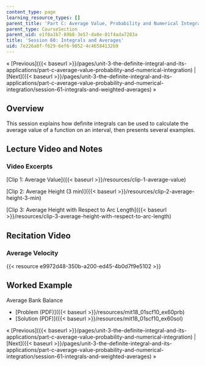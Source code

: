 ```yaml
---
content_type: page
learning_resource_types: []
parent_title: 'Part C: Average Value, Probability and Numerical Integration'
parent_type: CourseSection
parent_uid: e1f8a1b7-89b8-3e57-da0e-01f4ada7283a
title: 'Session 60: Integrals and Averages'
uid: 7e226a8f-f629-6ef6-9052-4c46584132b9
---
```


« [Previous]({{< baseurl >}}/pages/unit-3-the-definite-integral-and-its-applications/part-c-average-value-probability-and-numerical-integration) | [Next]({{< baseurl >}}/pages/unit-3-the-definite-integral-and-its-applications/part-c-average-value-probability-and-numerical-integration/session-61-integrals-and-weighted-averages) »

Overview
--------

This session explains how definite integrals can be used to calculate the average value of a function on an interval, then presents several examples.

Lecture Video and Notes
-----------------------

### Video Excerpts

[Clip 1: Average Value]({{< baseurl >}}/resources/clip-1-average-value)

[Clip 2: Average Height (3 min)]({{< baseurl >}}/resources/clip-2-average-height-3-min)

[Clip 3: Average Height with Respect to Arc Length]({{< baseurl >}}/resources/clip-3-average-height-with-respect-to-arc-length)

Recitation Video
----------------

### Average Velocity

{{< resource e9972d48-350b-a200-ed45-4b0d7f9e5102 >}}

Worked Example
--------------

Average Bank Balance

*   [Problem (PDF)]({{< baseurl >}}/resources/mit18_01scf10_ex60prb)
*   [Solution (PDF)]({{< baseurl >}}/resources/mit18_01scf10_ex60sol)

« [Previous]({{< baseurl >}}/pages/unit-3-the-definite-integral-and-its-applications/part-c-average-value-probability-and-numerical-integration) | [Next]({{< baseurl >}}/pages/unit-3-the-definite-integral-and-its-applications/part-c-average-value-probability-and-numerical-integration/session-61-integrals-and-weighted-averages) »